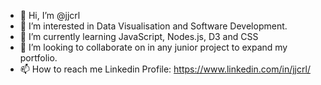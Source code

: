 - 👋 Hi, I’m @jjcrl
- 👀 I’m interested in Data Visualisation and Software Development.
- 🌱 I’m currently learning JavaScript, Nodes.js, D3 and CSS
- 💞️ I’m looking to collaborate on in any junior project to expand my portfolio.
- 📫 How to reach me Linkedin Profile: https://www.linkedin.com/in/jjcrl/

<!---
This is a ✨ special ✨ repository because its `README.md` (this file) appears on your GitHub profile.
You can click the Preview link to take a look at your changes.
--->
